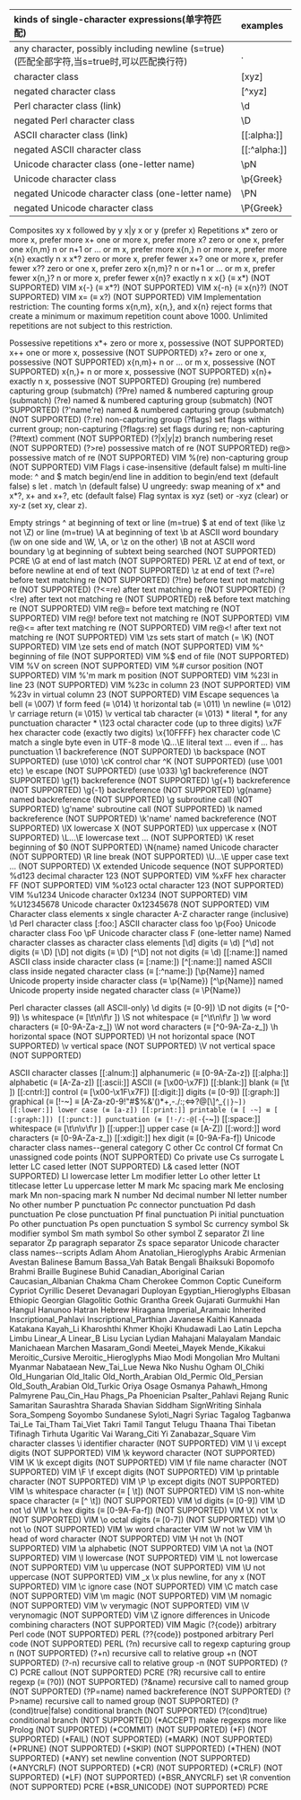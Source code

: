 |kinds of single-character expressions(单字符匹配)	|examples|
|:-|:-|
|any character, possibly including newline (s=true)(匹配全部字符,当s=true时,可以匹配换行符)	|.|
|character class|	[xyz]|
|negated character class	|[^xyz]|
|Perl character class (link)|	\d|
|negated Perl character class|	\D|
|ASCII character class (link)|	[[:alpha:]]|
|negated ASCII character class|	[[:^alpha:]]|
|Unicode character class (one-letter name)|	\pN|
|Unicode character class	|\p{Greek}|
|negated Unicode character class (one-letter name)|	\PN|
|negated Unicode character class	|\P{Greek}|

Composites
xy	x followed by y
x|y	x or y (prefer x)
Repetitions
x*	zero or more x, prefer more
x+	one or more x, prefer more
x?	zero or one x, prefer one
x{n,m}	n or n+1 or ... or m x, prefer more
x{n,}	n or more x, prefer more
x{n}	exactly n x
x*?	zero or more x, prefer fewer
x+?	one or more x, prefer fewer
x??	zero or one x, prefer zero
x{n,m}?	n or n+1 or ... or m x, prefer fewer
x{n,}?	n or more x, prefer fewer
x{n}?	exactly n x
x{}	(≡ x*) (NOT SUPPORTED) VIM
x{-}	(≡ x*?) (NOT SUPPORTED) VIM
x{-n}	(≡ x{n}?) (NOT SUPPORTED) VIM
x=	(≡ x?) (NOT SUPPORTED) VIM
Implementation restriction: The counting forms x{n,m}, x{n,}, and x{n} reject forms that create a minimum or maximum repetition count above 1000. Unlimited repetitions are not subject to this restriction.

Possessive repetitions
x*+	zero or more x, possessive (NOT SUPPORTED)
x++	one or more x, possessive (NOT SUPPORTED)
x?+	zero or one x, possessive (NOT SUPPORTED)
x{n,m}+	n or ... or m x, possessive (NOT SUPPORTED)
x{n,}+	n or more x, possessive (NOT SUPPORTED)
x{n}+	exactly n x, possessive (NOT SUPPORTED)
Grouping
(re)	numbered capturing group (submatch)
(?P<name>re)	named & numbered capturing group (submatch)
(?<name>re)	named & numbered capturing group (submatch) (NOT SUPPORTED)
(?'name're)	named & numbered capturing group (submatch) (NOT SUPPORTED)
(?:re)	non-capturing group
(?flags)	set flags within current group; non-capturing
(?flags:re)	set flags during re; non-capturing
(?#text)	comment (NOT SUPPORTED)
(?|x|y|z)	branch numbering reset (NOT SUPPORTED)
(?>re)	possessive match of re (NOT SUPPORTED)
re@>	possessive match of re (NOT SUPPORTED) VIM
%(re)	non-capturing group (NOT SUPPORTED) VIM
Flags
i	case-insensitive (default false)
m	multi-line mode: ^ and $ match begin/end line in addition to begin/end text (default false)
s	let . match \n (default false)
U	ungreedy: swap meaning of x* and x*?, x+ and x+?, etc (default false)
Flag syntax is xyz (set) or -xyz (clear) or xy-z (set xy, clear z).

Empty strings
^	at beginning of text or line (m=true)
$	at end of text (like \z not \Z) or line (m=true)
\A	at beginning of text
\b	at ASCII word boundary (\w on one side and \W, \A, or \z on the other)
\B	not at ASCII word boundary
\g	at beginning of subtext being searched (NOT SUPPORTED) PCRE
\G	at end of last match (NOT SUPPORTED) PERL
\Z	at end of text, or before newline at end of text (NOT SUPPORTED)
\z	at end of text
(?=re)	before text matching re (NOT SUPPORTED)
(?!re)	before text not matching re (NOT SUPPORTED)
(?<=re)	after text matching re (NOT SUPPORTED)
(?<!re)	after text not matching re (NOT SUPPORTED)
re&	before text matching re (NOT SUPPORTED) VIM
re@=	before text matching re (NOT SUPPORTED) VIM
re@!	before text not matching re (NOT SUPPORTED) VIM
re@<=	after text matching re (NOT SUPPORTED) VIM
re@<!	after text not matching re (NOT SUPPORTED) VIM
\zs	sets start of match (= \K) (NOT SUPPORTED) VIM
\ze	sets end of match (NOT SUPPORTED) VIM
\%^	beginning of file (NOT SUPPORTED) VIM
\%$	end of file (NOT SUPPORTED) VIM
\%V	on screen (NOT SUPPORTED) VIM
\%#	cursor position (NOT SUPPORTED) VIM
\%'m	mark m position (NOT SUPPORTED) VIM
\%23l	in line 23 (NOT SUPPORTED) VIM
\%23c	in column 23 (NOT SUPPORTED) VIM
\%23v	in virtual column 23 (NOT SUPPORTED) VIM
Escape sequences
\a	bell (≡ \007)
\f	form feed (≡ \014)
\t	horizontal tab (≡ \011)
\n	newline (≡ \012)
\r	carriage return (≡ \015)
\v	vertical tab character (≡ \013)
\*	literal *, for any punctuation character *
\123	octal character code (up to three digits)
\x7F	hex character code (exactly two digits)
\x{10FFFF}	hex character code
\C	match a single byte even in UTF-8 mode
\Q...\E	literal text ... even if ... has punctuation
\1	backreference (NOT SUPPORTED)
\b	backspace (NOT SUPPORTED) (use \010)
\cK	control char ^K (NOT SUPPORTED) (use \001 etc)
\e	escape (NOT SUPPORTED) (use \033)
\g1	backreference (NOT SUPPORTED)
\g{1}	backreference (NOT SUPPORTED)
\g{+1}	backreference (NOT SUPPORTED)
\g{-1}	backreference (NOT SUPPORTED)
\g{name}	named backreference (NOT SUPPORTED)
\g<name>	subroutine call (NOT SUPPORTED)
\g'name'	subroutine call (NOT SUPPORTED)
\k<name>	named backreference (NOT SUPPORTED)
\k'name'	named backreference (NOT SUPPORTED)
\lX	lowercase X (NOT SUPPORTED)
\ux	uppercase x (NOT SUPPORTED)
\L...\E	lowercase text ... (NOT SUPPORTED)
\K	reset beginning of $0 (NOT SUPPORTED)
\N{name}	named Unicode character (NOT SUPPORTED)
\R	line break (NOT SUPPORTED)
\U...\E	upper case text ... (NOT SUPPORTED)
\X	extended Unicode sequence (NOT SUPPORTED)
\%d123	decimal character 123 (NOT SUPPORTED) VIM
\%xFF	hex character FF (NOT SUPPORTED) VIM
\%o123	octal character 123 (NOT SUPPORTED) VIM
\%u1234	Unicode character 0x1234 (NOT SUPPORTED) VIM
\%U12345678	Unicode character 0x12345678 (NOT SUPPORTED) VIM
Character class elements
x	single character
A-Z	character range (inclusive)
\d	Perl character class
[:foo:]	ASCII character class foo
\p{Foo}	Unicode character class Foo
\pF	Unicode character class F (one-letter name)
Named character classes as character class elements
[\d]	digits (≡ \d)
[^\d]	not digits (≡ \D)
[\D]	not digits (≡ \D)
[^\D]	not not digits (≡ \d)
[[:name:]]	named ASCII class inside character class (≡ [:name:])
[^[:name:]]	named ASCII class inside negated character class (≡ [:^name:])
[\p{Name}]	named Unicode property inside character class (≡ \p{Name})
[^\p{Name}]	named Unicode property inside negated character class (≡ \P{Name})

Perl character classes (all ASCII-only)
\d	digits (≡ [0-9])
\D	not digits (≡ [^0-9])
\s	whitespace (≡ [\t\n\f\r ])
\S	not whitespace (≡ [^\t\n\f\r ])
\w	word characters (≡ [0-9A-Za-z_])
\W	not word characters (≡ [^0-9A-Za-z_])
\h	horizontal space (NOT SUPPORTED)
\H	not horizontal space (NOT SUPPORTED)
\v	vertical space (NOT SUPPORTED)
\V	not vertical space (NOT SUPPORTED)

ASCII character classes
[[:alnum:]]	alphanumeric (≡ [0-9A-Za-z])
[[:alpha:]]	alphabetic (≡ [A-Za-z])
[[:ascii:]]	ASCII (≡ [\x00-\x7F])
[[:blank:]]	blank (≡ [\t ])
[[:cntrl:]]	control (≡ [\x00-\x1F\x7F])
[[:digit:]]	digits (≡ [0-9])
[[:graph:]]	graphical (≡ [!-~] ≡ [A-Za-z0-9!"#$%&'()*+,\-./:;<=>?@[\\\]^_`{|}~])
[[:lower:]]	lower case (≡ [a-z])
[[:print:]]	printable (≡ [ -~] ≡ [ [:graph:]])
[[:punct:]]	punctuation (≡ [!-/:-@[-`{-~])
[[:space:]]	whitespace (≡ [\t\n\v\f\r ])
[[:upper:]]	upper case (≡ [A-Z])
[[:word:]]	word characters (≡ [0-9A-Za-z_])
[[:xdigit:]]	hex digit (≡ [0-9A-Fa-f])
Unicode character class names--general category
C	other
Cc	control
Cf	format
Cn	unassigned code points (NOT SUPPORTED)
Co	private use
Cs	surrogate
L	letter
LC	cased letter (NOT SUPPORTED)
L&	cased letter (NOT SUPPORTED)
Ll	lowercase letter
Lm	modifier letter
Lo	other letter
Lt	titlecase letter
Lu	uppercase letter
M	mark
Mc	spacing mark
Me	enclosing mark
Mn	non-spacing mark
N	number
Nd	decimal number
Nl	letter number
No	other number
P	punctuation
Pc	connector punctuation
Pd	dash punctuation
Pe	close punctuation
Pf	final punctuation
Pi	initial punctuation
Po	other punctuation
Ps	open punctuation
S	symbol
Sc	currency symbol
Sk	modifier symbol
Sm	math symbol
So	other symbol
Z	separator
Zl	line separator
Zp	paragraph separator
Zs	space separator
Unicode character class names--scripts
Adlam
Ahom
Anatolian_Hieroglyphs
Arabic
Armenian
Avestan
Balinese
Bamum
Bassa_Vah
Batak
Bengali
Bhaiksuki
Bopomofo
Brahmi
Braille
Buginese
Buhid
Canadian_Aboriginal
Carian
Caucasian_Albanian
Chakma
Cham
Cherokee
Common
Coptic
Cuneiform
Cypriot
Cyrillic
Deseret
Devanagari
Duployan
Egyptian_Hieroglyphs
Elbasan
Ethiopic
Georgian
Glagolitic
Gothic
Grantha
Greek
Gujarati
Gurmukhi
Han
Hangul
Hanunoo
Hatran
Hebrew
Hiragana
Imperial_Aramaic
Inherited
Inscriptional_Pahlavi
Inscriptional_Parthian
Javanese
Kaithi
Kannada
Katakana
Kayah_Li
Kharoshthi
Khmer
Khojki
Khudawadi
Lao
Latin
Lepcha
Limbu
Linear_A
Linear_B
Lisu
Lycian
Lydian
Mahajani
Malayalam
Mandaic
Manichaean
Marchen
Masaram_Gondi
Meetei_Mayek
Mende_Kikakui
Meroitic_Cursive
Meroitic_Hieroglyphs
Miao
Modi
Mongolian
Mro
Multani
Myanmar
Nabataean
New_Tai_Lue
Newa
Nko
Nushu
Ogham
Ol_Chiki
Old_Hungarian
Old_Italic
Old_North_Arabian
Old_Permic
Old_Persian
Old_South_Arabian
Old_Turkic
Oriya
Osage
Osmanya
Pahawh_Hmong
Palmyrene
Pau_Cin_Hau
Phags_Pa
Phoenician
Psalter_Pahlavi
Rejang
Runic
Samaritan
Saurashtra
Sharada
Shavian
Siddham
SignWriting
Sinhala
Sora_Sompeng
Soyombo
Sundanese
Syloti_Nagri
Syriac
Tagalog
Tagbanwa
Tai_Le
Tai_Tham
Tai_Viet
Takri
Tamil
Tangut
Telugu
Thaana
Thai
Tibetan
Tifinagh
Tirhuta
Ugaritic
Vai
Warang_Citi
Yi
Zanabazar_Square
Vim character classes
\i	identifier character (NOT SUPPORTED) VIM
\I	\i except digits (NOT SUPPORTED) VIM
\k	keyword character (NOT SUPPORTED) VIM
\K	\k except digits (NOT SUPPORTED) VIM
\f	file name character (NOT SUPPORTED) VIM
\F	\f except digits (NOT SUPPORTED) VIM
\p	printable character (NOT SUPPORTED) VIM
\P	\p except digits (NOT SUPPORTED) VIM
\s	whitespace character (≡ [ \t]) (NOT SUPPORTED) VIM
\S	non-white space character (≡ [^ \t]) (NOT SUPPORTED) VIM
\d	digits (≡ [0-9]) VIM
\D	not \d VIM
\x	hex digits (≡ [0-9A-Fa-f]) (NOT SUPPORTED) VIM
\X	not \x (NOT SUPPORTED) VIM
\o	octal digits (≡ [0-7]) (NOT SUPPORTED) VIM
\O	not \o (NOT SUPPORTED) VIM
\w	word character VIM
\W	not \w VIM
\h	head of word character (NOT SUPPORTED) VIM
\H	not \h (NOT SUPPORTED) VIM
\a	alphabetic (NOT SUPPORTED) VIM
\A	not \a (NOT SUPPORTED) VIM
\l	lowercase (NOT SUPPORTED) VIM
\L	not lowercase (NOT SUPPORTED) VIM
\u	uppercase (NOT SUPPORTED) VIM
\U	not uppercase (NOT SUPPORTED) VIM
\_x	\x plus newline, for any x (NOT SUPPORTED) VIM
\c	ignore case (NOT SUPPORTED) VIM
\C	match case (NOT SUPPORTED) VIM
\m	magic (NOT SUPPORTED) VIM
\M	nomagic (NOT SUPPORTED) VIM
\v	verymagic (NOT SUPPORTED) VIM
\V	verynomagic (NOT SUPPORTED) VIM
\Z	ignore differences in Unicode combining characters (NOT SUPPORTED) VIM
Magic
(?{code})	arbitrary Perl code (NOT SUPPORTED) PERL
(??{code})	postponed arbitrary Perl code (NOT SUPPORTED) PERL
(?n)	recursive call to regexp capturing group n (NOT SUPPORTED)
(?+n)	recursive call to relative group +n (NOT SUPPORTED)
(?-n)	recursive call to relative group -n (NOT SUPPORTED)
(?C)	PCRE callout (NOT SUPPORTED) PCRE
(?R)	recursive call to entire regexp (≡ (?0)) (NOT SUPPORTED)
(?&name)	recursive call to named group (NOT SUPPORTED)
(?P=name)	named backreference (NOT SUPPORTED)
(?P>name)	recursive call to named group (NOT SUPPORTED)
(?(cond)true|false)	conditional branch (NOT SUPPORTED)
(?(cond)true)	conditional branch (NOT SUPPORTED)
(*ACCEPT)	make regexps more like Prolog (NOT SUPPORTED)
(*COMMIT)	(NOT SUPPORTED)
(*F)	(NOT SUPPORTED)
(*FAIL)	(NOT SUPPORTED)
(*MARK)	(NOT SUPPORTED)
(*PRUNE)	(NOT SUPPORTED)
(*SKIP)	(NOT SUPPORTED)
(*THEN)	(NOT SUPPORTED)
(*ANY)	set newline convention (NOT SUPPORTED)
(*ANYCRLF)	(NOT SUPPORTED)
(*CR)	(NOT SUPPORTED)
(*CRLF)	(NOT SUPPORTED)
(*LF)	(NOT SUPPORTED)
(*BSR_ANYCRLF)	set \R convention (NOT SUPPORTED) PCRE
(*BSR_UNICODE)	(NOT SUPPORTED) PCRE
